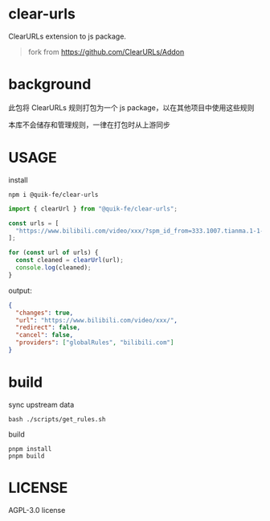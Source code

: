 # clear-urls

ClearURLs extension to js package.

> fork from https://github.com/ClearURLs/Addon

# background

此包将 ClearURLs 规则打包为一个 js package，以在其他项目中使用这些规则

本库不会储存和管理规则，一律在打包时从上游同步

# USAGE

install

```
npm i @quik-fe/clear-urls
```

```ts
import { clearUrl } from "@quik-fe/clear-urls";

const urls = [
  "https://www.bilibili.com/video/xxx/?spm_id_from=333.1007.tianma.1-1-1.click",
];

for (const url of urls) {
  const cleaned = clearUrl(url);
  console.log(cleaned);
}
```

output:

```json
{
  "changes": true,
  "url": "https://www.bilibili.com/video/xxx/",
  "redirect": false,
  "cancel": false,
  "providers": ["globalRules", "bilibili.com"]
}
```

# build

sync upstream data

```
bash ./scripts/get_rules.sh
```

build

```
pnpm install
pnpm build
```

# LICENSE

AGPL-3.0 license
